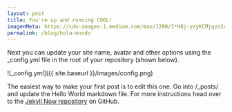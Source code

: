 ```yaml
---
layout: post
title: You're up and running COOL!
imagenMeta: https://cdn-images-1.medium.com/max/1200/1*H8j-yzyKCMjqzn2dRNBAVQ.png
permalink: /blog/hola-mundo
---
```


Next you can update your site name, avatar and other options using the _config.yml file in the root of your repository (shown below).

![_config.yml]({{ site.baseurl }}/images/config.png)

The easiest way to make your first post is to edit this one. Go into /_posts/ and update the Hello World markdown file. For more instructions head over to the [Jekyll Now repository](https://github.com/barryclark/jekyll-now) on GitHub.